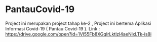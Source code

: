 # PantauCovid-19
Project ini merupakan project tahap ke-2 , Project ini bertema Aplikasi Informasi Covid-19 ( Pantau Covid-19 ).
Link : https://drive.google.com/open?id=1VI55Fb8XGqIrLktlzI4aeNlxLTk-is8i

